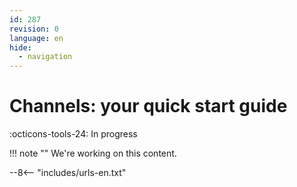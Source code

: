 ```yaml
---
id: 287
revision: 0
language: en
hide:
  - navigation
---
```


# Channels: your quick start guide

 :octicons-tools-24: In progress

!!! note ""
     We're working on this content.

--8<-- "includes/urls-en.txt"
